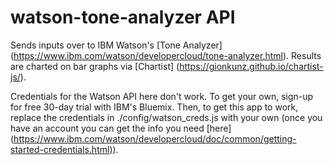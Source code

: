 # watson-tone-analyzer API

Sends inputs over to IBM Watson's [Tone Analyzer] (https://www.ibm.com/watson/developercloud/tone-analyzer.html). Results are charted on bar graphs via [Chartist] (https://gionkunz.github.io/chartist-js/).

Credentials for the Watson API here don't work. To get your own, sign-up for free 30-day trial with IBM's Bluemix. Then, to get this app to work, replace the credentials in ./config/watson_creds.js with your own (once you have an account you can get the info you need [here] (https://www.ibm.com/watson/developercloud/doc/common/getting-started-credentials.html)).
